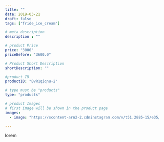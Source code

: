 ```yaml
---
title: ""
date: 2019-03-21
draft: false
tags: ["fride_ice_cream"]

# meta description
description : ""

# product Price
price: "3000"
priceBefore: "3600.0"

# Product Short Description
shortDescription: ""

#product ID
productID: "BvR1qiqnu-2"

# type must be "products"
type: "products"

# product Images
# first image will be shown in the product page
images:
  - image: "https://scontent-arn2-2.cdninstagram.com/v/t51.2885-15/e35/53864698_567012700467360_5296191660902811735_n.jpg?se=7&tp=1&_nc_ht=scontent-arn2-2.cdninstagram.com&_nc_cat=100&_nc_ohc=gKvHGXiR4xwAX-w3NZ_&ccb=7-4&oh=71d3a8e3e6dcfcca01ab09092fffd5ec&oe=6082D644&ig_cache_key=MjAwNDYxOTMyOTA2MTk3Mzk0Mg%3D%3D.2-ccb7-4"

---
```

lorem
